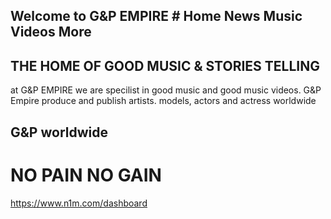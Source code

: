 ## Welcome to G&P EMPIRE # Home  News  Music  Videos  More 

## THE HOME OF GOOD MUSIC & STORIES TELLING


at G&P EMPIRE we are specilist in good music and good music videos. G&P Empire produce and publish artists. models, actors and actress worldwide

  ## G&P worldwide

# NO PAIN NO GAIN













https://www.n1m.com/dashboard
